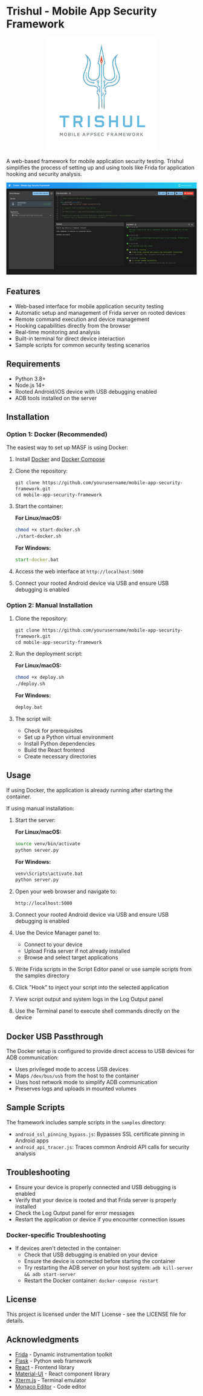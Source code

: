 # Trishul - Mobile App Security Framework

<p align="center">
  <img src="docs/files/images/trishul_logo.png" width="300" alt="Trishul Logo">
</p>

A web-based framework for mobile application security testing. Trishul simplifies the process of setting up and using tools like Frida for application hooking and security analysis.

![Trishul Screenshot](docs/files/images/trishul_screenshot.png)

## Features

- Web-based interface for mobile application security testing
- Automatic setup and management of Frida server on rooted devices
- Remote command execution and device management
- Hooking capabilities directly from the browser
- Real-time monitoring and analysis
- Built-in terminal for direct device interaction
- Sample scripts for common security testing scenarios

## Requirements

- Python 3.8+
- Node.js 14+
- Rooted Android/iOS device with USB debugging enabled
- ADB tools installed on the server

## Installation

### Option 1: Docker (Recommended)

The easiest way to set up MASF is using Docker:

1. Install [Docker](https://docs.docker.com/get-docker/) and [Docker Compose](https://docs.docker.com/compose/install/)

2. Clone the repository:
   ```
   git clone https://github.com/yourusername/mobile-app-security-framework.git
   cd mobile-app-security-framework
   ```

3. Start the container:

   **For Linux/macOS:**
   ```bash
   chmod +x start-docker.sh
   ./start-docker.sh
   ```

   **For Windows:**
   ```cmd
   start-docker.bat
   ```

4. Access the web interface at `http://localhost:5000`

5. Connect your rooted Android device via USB and ensure USB debugging is enabled

### Option 2: Manual Installation

1. Clone the repository:
   ```
   git clone https://github.com/yourusername/mobile-app-security-framework.git
   cd mobile-app-security-framework
   ```

2. Run the deployment script:

   **For Linux/macOS:**
   ```bash
   chmod +x deploy.sh
   ./deploy.sh
   ```

   **For Windows:**
   ```cmd
   deploy.bat
   ```

3. The script will:
   - Check for prerequisites
   - Set up a Python virtual environment
   - Install Python dependencies
   - Build the React frontend
   - Create necessary directories

## Usage

If using Docker, the application is already running after starting the container.

If using manual installation:

1. Start the server:

   **For Linux/macOS:**
   ```bash
   source venv/bin/activate
   python server.py
   ```

   **For Windows:**
   ```cmd
   venv\Scripts\activate.bat
   python server.py
   ```

2. Open your web browser and navigate to:
   ```
   http://localhost:5000
   ```

3. Connect your rooted Android device via USB and ensure USB debugging is enabled

4. Use the Device Manager panel to:
   - Connect to your device
   - Upload Frida server if not already installed
   - Browse and select target applications

5. Write Frida scripts in the Script Editor panel or use sample scripts from the samples directory

6. Click "Hook" to inject your script into the selected application

7. View script output and system logs in the Log Output panel

8. Use the Terminal panel to execute shell commands directly on the device

## Docker USB Passthrough

The Docker setup is configured to provide direct access to USB devices for ADB communication:

- Uses privileged mode to access USB devices
- Maps `/dev/bus/usb` from the host to the container
- Uses host network mode to simplify ADB communication
- Preserves logs and uploads in mounted volumes

## Sample Scripts

The framework includes sample scripts in the `samples` directory:

- `android_ssl_pinning_bypass.js`: Bypasses SSL certificate pinning in Android apps
- `android_api_tracer.js`: Traces common Android API calls for security analysis

## Troubleshooting

- Ensure your device is properly connected and USB debugging is enabled
- Verify that your device is rooted and that Frida server is properly installed
- Check the Log Output panel for error messages
- Restart the application or device if you encounter connection issues

### Docker-specific Troubleshooting

- If devices aren't detected in the container:
  - Check that USB debugging is enabled on your device
  - Ensure the device is connected before starting the container
  - Try restarting the ADB server on your host system: `adb kill-server && adb start-server`
  - Restart the Docker container: `docker-compose restart`

## License

This project is licensed under the MIT License - see the LICENSE file for details.

## Acknowledgments

- [Frida](https://frida.re/) - Dynamic instrumentation toolkit
- [Flask](https://flask.palletsprojects.com/) - Python web framework
- [React](https://reactjs.org/) - Frontend library
- [Material-UI](https://mui.com/) - React component library
- [Xterm.js](https://xtermjs.org/) - Terminal emulator
- [Monaco Editor](https://microsoft.github.io/monaco-editor/) - Code editor 